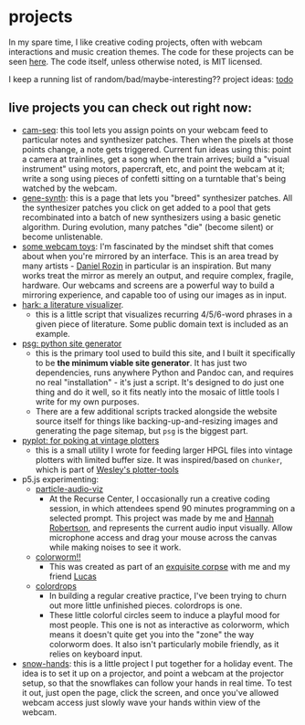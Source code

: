 # projects

In my spare time, I like creative coding projects, often with webcam interactions and music creation themes. The code for these projects can be seen [here](https://github.com/hendersonreed/hendersonreed.github.io/tree/master/src/pages/projects). The code itself, unless otherwise noted, is MIT licensed.

I keep a running list of random/bad/maybe-interesting?? project ideas: [todo](todo.html)

## live projects you can check out right now:

- [cam-seq](cam-seq): this tool lets you assign points on your webcam feed to particular notes and synthesizer patches. Then when the pixels at those points change, a note gets triggered. Current fun ideas using this: point a camera at trainlines, get a song when the train arrives; build a "visual instrument" using motors, papercraft, etc, and point the webcam at it; write a song using pieces of confetti sitting on a turntable that's being watched by the webcam.
- [gene-synth](gene-synth/): this is a page that lets you "breed" synthesizer patches. All the synthesizer patches you click on get added to a pool that gets recombinated into a batch of new synthesizers using a basic genetic algorithm. During evolution, many patches "die" (become silent) or become unlistenable.
- [some webcam toys](webcam-toys/): I'm fascinated by the mindset shift that comes about when you're mirrored by an interface. This is an area tread by many artists - [Daniel Rozin](https://en.wikipedia.org/wiki/Danny_Rozin) in particular is an inspiration. But many works treat the mirror as merely an output, and require complex, fragile, hardware. Our webcams and screens are a powerful way to build a mirroring experience, and capable too of using our images as in input.
- [hark: a literature visualizer](hark.html).
    - this is a little script that visualizes recurring 4/5/6-word phrases in a given piece of literature. Some public domain text is included as an example.
- [psg: python site generator](https://github.com/hendersonreed/psg)
    - this is the primary tool used to build this site, and I built it specifically to be **the minimum viable site generator**. It has just two dependencies, runs anywhere Python and Pandoc can, and requires no real "installation" - it's just a script. It's designed to do just one thing and do it well, so it fits neatly into the mosaic of little tools I write for my own purposes.
    - There are a few additional scripts tracked alongside the website source itself for things like backing-up-and-resizing images and generating the page sitemap, but `psg` is the biggest part.
- [pyplot: for poking at vintage plotters](/posts/2023-10-23-building-pyplot.html)
    - this is a small utility I wrote for feeding larger HPGL files into vintage plotters with limited buffer size. It was inspired/based on `chunker`, which is part of [Wesley's plotter-tools](https://github.com/wesleyac/plotter-tools)
- p5.js experimenting:
    - [particle-audio-viz](particle-audio-viz/)
        - At the Recurse Center, I occasionally run a creative coding session, in which attendees spend 90 minutes programming on a selected prompt. This project was made by me and [Hannah Robertson](https://hannahilea.com/), and represents the current audio input visually. Allow microphone access and drag your mouse across the canvas while making noises to see it work.
    - [colorworm!!](colorworm.html)
        - This was created as part of an [exquisite corpse](https://en.wikipedia.org/wiki/Exquisite_corpse) with me and my friend [Lucas](https://lucaslija.github.io/)
    - [colordrops](colordrops.html)
        - In building a regular creative practice, I've been trying to churn out more little unfinished pieces. colordrops is one.
        - These little colorful circles seem to induce a playful mood for most people. This one is not as interactive as colorworm, which means it doesn't quite get you into the "zone" the way colorworm does. It also isn't particularly mobile friendly, as it relies on keyboard input.
- [snow-hands](snow-hands/): this is a little project I put together for a holiday event. The idea is to set it up on a projector, and point a webcam at the projector setup, so that the snowflakes can follow your hands in real time. To test it out, just open the page, click the screen, and once you've allowed webcam access just slowly wave your hands within view of the webcam.
